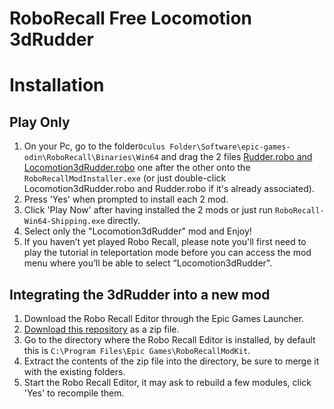 # RoboRecall Free Locomotion 3dRudder

# Installation

## Play Only

1. On your Pc, go to the folder`Oculus Folder\Software\epic-games-odin\RoboRecall\Binaries\Win64` and drag the 2 files [Rudder.robo and Locomotion3dRudder.robo](https://github.com/3DRudder/RoboReCallFreeLocomotion/releases/latest) one after the other onto the `RoboRecallModInstaller.exe` (or just double-click Locomotion3dRudder.robo and Rudder.robo if it's already associated).
2. Press 'Yes' when prompted to install each 2 mod.
3. Click 'Play Now' after having installed the 2 mods or just run `RoboRecall-Win64-Shipping.exe` directly.
4. Select only the "Locomotion3dRudder" mod and Enjoy!
5. If you haven’t yet played Robo Recall, please note you'll first need to play the tutorial in teleportation mode before you can access the mod menu where you’ll be able to select “Locomotion3dRudder".


## Integrating the 3dRudder into a new mod

1. Download the Robo Recall Editor through the Epic Games Launcher.
2. [Download this repository](https://github.com/3DRudder/RoboReCallFreeLocomotion/archive/master.zip) as a zip file.
3. Go to the directory where the Robo Recall Editor is installed, by default this is `C:\Program Files\Epic Games\RoboRecallModKit`.
4. Extract the contents of the zip file into the directory, be sure to merge it with the existing folders.
5. Start the Robo Recall Editor, it may ask to rebuild a few modules, click 'Yes' to recompile them.
